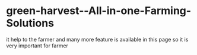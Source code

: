 # green-harvest--All-in-one-Farming-Solutions
it help to the farmer and many more feature is available in this page so it is very important for farmer
